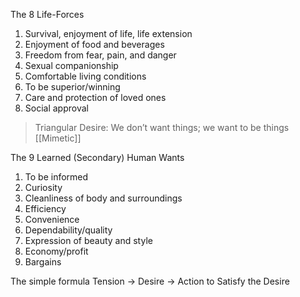 The 8 Life-Forces
1. Survival, enjoyment of life, life extension
2. Enjoyment of food and beverages
3. Freedom from fear, pain, and danger
4. Sexual companionship
5. Comfortable living conditions
6. To be superior/winning
7. Care and protection of loved ones
8. Social approval

> Triangular Desire: We don’t want things; we want to be things [[Mimetic]]

The 9 Learned (Secondary) Human Wants
1. To be informed
2. Curiosity
3. Cleanliness of body and surroundings
4. Efficiency
5. Convenience
6. Dependability/quality
7. Expression of beauty and style
8. Economy/profit
9. Bargains

The simple formula
Tension → Desire → Action to Satisfy the Desire
